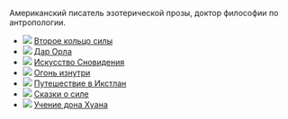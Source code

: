 ﻿Американский писатель эзотерической прозы, доктор философии по антропологии.

* ![](/books/religion_esoterics/Карлос%20Кастанеда/Второе%20кольцо%20силы.jpg) [Второе кольцо силы](/books/religion_esoterics/Карлос%20Кастанеда/Второе%20кольцо%20силы)
* ![](/books/religion_esoterics/Карлос%20Кастанеда/Дар%20Орла.jpg) [Дар Орла](/books/religion_esoterics/Карлос%20Кастанеда/Дар%20Орла)
* ![](/books/religion_esoterics/Карлос%20Кастанеда/Искусство%20Сновидения.jpg) [Искусство Сновидения](/books/religion_esoterics/Карлос%20Кастанеда/Искусство%20Сновидения)
* ![](/books/religion_esoterics/Карлос%20Кастанеда/Огонь%20изнутри.jpg) [Огонь изнутри](/books/religion_esoterics/Карлос%20Кастанеда/Огонь%20изнутри)
* ![](/books/religion_esoterics/Карлос%20Кастанеда/Путешествие%20в%20Икстлан.jpg) [Путешествие в Икстлан](/books/religion_esoterics/Карлос%20Кастанеда/Путешествие%20в%20Икстлан)
* ![](/books/religion_esoterics/Карлос%20Кастанеда/Сказки%20о%20силе.jpg) [Сказки о силе](/books/religion_esoterics/Карлос%20Кастанеда/Сказки%20о%20силе)
* ![](/books/religion_esoterics/Карлос%20Кастанеда/Учение%20дона%20Хуана.jpg) [Учение дона Хуана](/books/religion_esoterics/Карлос%20Кастанеда/Учение%20дона%20Хуана)